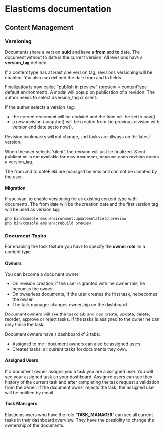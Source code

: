 # Elasticms documentation

## Content Management

### Versioning

Documents share a version **uuid** and have a **from** and **to** date.
The document without to date is the current version. All revisions have a **version_tag** defined.

If a content type has at least one version tag, revisions versioning will be enabled.
You also can defined the date from and to fields.

Finalization is now called "publish in preview" (preview = contentType default environment).
A modal will popup on publication of a revision. The author needs to select a version_tag or silent.

If the author selects a version_tag:
- the current document will be updated and the from will be set to now()
- a new revision (snapshot) will be created from the previous revision with version end date set to now().

Revision bookmarks will not change, and tasks are allways on the latest version.

When the user selects 'silent', the revision will just be finalized. 
Silent publication is not available for new document, because each revision needs a version_tag.

The from and to dateField are managed by ems and can not be updated by the user.

#### Migration

If you want to enable versioning for an existing content type with documents.
The from date will be the creation date and the first version tag will be used as version tag. 

```bash
php bin/console ems:environment:updatemetafield preview
php bin/console ems:env:rebuild preview
```

### Document Tasks
For enabling the task feature you have to specify the **owner role** on a content type.

#### Owners
You can become a document owner:
- On revision creation, if the user is granted with the owner role, he becomes the owner.
- On ownerless documents, if the user creates the first task, he becomes the owner.
- The task manager changes ownership on the dashboard

Document owners will see the tasks tab and can create, update, delete, reorder, approve or reject tasks.
If the tasks is assigned to the owner he can only finish the task.

Document owners have a dashboard of 2 tabs:
- Assigned to me : document owners can also be assigned users
- Created tasks: all current tasks for documents they own.

#### Assigned Users
If a document owner assigns you a task you are a assigned user. You will see your assigned task on your dashboard.
Assigned users can see they history of the current task and after completing the task request a validation from the owner.
If the document owner rejects the task, the assigned user will be notified by email.

#### Task Managers
Elasticms users who have the role **'TASK_MANAGER'** can see all current tasks in their dashboard overview.
They have the possiblity to change the ownership of the documents.





 